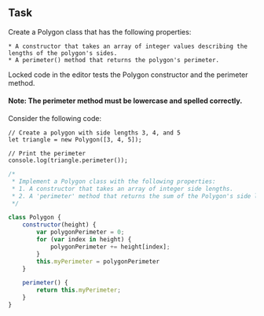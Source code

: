 ## Task

Create a Polygon class that has the following properties:

    * A constructor that takes an array of integer values describing the lengths of the polygon's sides.
    * A perimeter() method that returns the polygon's perimeter.

Locked code in the editor tests the Polygon constructor and the perimeter method.

#### Note: The perimeter method must be lowercase and spelled correctly.

Consider the following code:
```
// Create a polygon with side lengths 3, 4, and 5
let triangle = new Polygon([3, 4, 5]);

// Print the perimeter
console.log(triangle.perimeter());
```
```js
/*
 * Implement a Polygon class with the following properties:
 * 1. A constructor that takes an array of integer side lengths.
 * 2. A 'perimeter' method that returns the sum of the Polygon's side lengths.
 */

class Polygon {
    constructor(height) {
        var polygonPerimeter = 0;
        for (var index in height) {
            polygonPerimeter += height[index];
        }
        this.myPerimeter = polygonPerimeter
    }

    perimeter() {
        return this.myPerimeter;
    }
}
